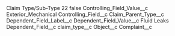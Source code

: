 <?xml version="1.0" encoding="UTF-8"?>
<CustomMetadata xmlns="http://soap.sforce.com/2006/04/metadata" xmlns:xsi="http://www.w3.org/2001/XMLSchema-instance" xmlns:xsd="http://www.w3.org/2001/XMLSchema">
    <label>Claim Type/Sub-Type 22</label>
    <protected>false</protected>
    <values>
        <field>Controlling_Field_Value__c</field>
        <value xsi:type="xsd:string">Exterior_Mechanical</value>
    </values>
    <values>
        <field>Controlling_Field__c</field>
        <value xsi:type="xsd:string">Claim_Parent_Type__c</value>
    </values>
    <values>
        <field>Dependent_Field_Label__c</field>
        <value xsi:nil="true"/>
    </values>
    <values>
        <field>Dependent_Field_Value__c</field>
        <value xsi:type="xsd:string">Fluid Leaks</value>
    </values>
    <values>
        <field>Dependent_Field__c</field>
        <value xsi:type="xsd:string">claim_type__c</value>
    </values>
    <values>
        <field>Object__c</field>
        <value xsi:type="xsd:string">Complaint__c</value>
    </values>
</CustomMetadata>
